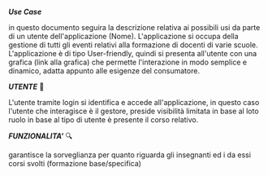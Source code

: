 
***Use Case***

in questo documento seguira la descrizione relativa ai possibili usi da parte di un utente dell'applicazione (Nome).
L'applicazione si occupa della gestione di tutti gli eventi relativi alla formazione di docenti di varie scuole.
L'applicazione è di tipo User-friendly, quindi si presenta all'utente con una grafica  (link alla grafica) che permette l'interazione in modo semplice e dinamico, adatta appunto alle esigenze del consumatore.


***UTENTE***
:bust_in_silhouette:

L'utente tramite login si identifica e accede all'applicazione, in questo caso l'utente che interagisce è il gestore, preside  visibilità limitata in base al loto ruolo
in base al tipo di utente è presente il corso relativo.


***FUNZIONALITA'*** 
:mag:

garantisce la sorveglianza per quanto riguarda gli insegnanti ed i da essi corsi svolti (formazione base/specifica)

